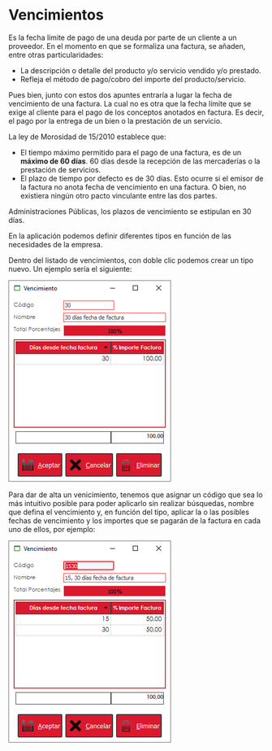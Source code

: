 # Vencimientos

Es la fecha límite de pago de una deuda por parte de un cliente a un proveedor. En el momento en que se formaliza una factura, se añaden, entre otras particularidades:

* La descripción o detalle del producto y/o servicio vendido y/o prestado.
* Refleja el método de pago/cobro del importe del producto/servicio.

Pues bien, junto con estos dos apuntes entraría a lugar la fecha de vencimiento de una factura. La cual no es otra que la fecha límite que se exige al cliente para el pago de los conceptos anotados en factura. Es decir, el pago por la entrega de un bien o la prestación de un servicio.

La ley de Morosidad de 15/2010 establece que:

* El tiempo máximo permitido para el pago de una factura, es de un **máximo de 60 días**. 60 días desde la recepción de las mercaderías o la prestación de servicios.
* El plazo de tiempo por defecto es de 30 días. Esto ocurre si el emisor de la factura no anota fecha de vencimiento en una factura. O bien, no existiera ningún otro pacto vinculante entre las dos partes.

Administraciones Públicas, los plazos de vencimiento se estipulan en 30 días.

En la aplicación podemos definir diferentes tipos en función de las necesidades de la empresa.

Dentro del listado de vencimientos, con doble clic podemos crear un tipo nuevo. Un ejemplo sería el siguiente:

![](../../../.gitbook/assets/image%20%28413%29.png)

Para dar de alta un venicimiento, tenemos que asignar un código que sea lo más intuitivo posible para poder aplicarlo sin realizar búsquedas, nombre que defina el vencimiento y, en función del tipo, aplicar la o las posibles fechas de vencimiento y los importes que se pagarán de la factura en cada uno de ellos, por ejemplo:

![](../../../.gitbook/assets/image%20%28356%29.png)


